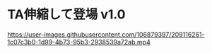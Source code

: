 # TA伸縮して登場 v1.0

https://user-images.githubusercontent.com/106879397/209116261-1c07c3b0-1d99-4b73-95b3-2938539a72ab.mp4

